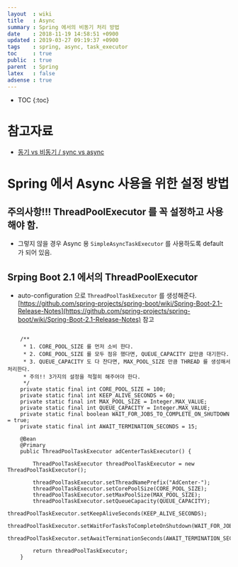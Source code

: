 ```yaml
---
layout  : wiki
title   : Async
summary : Spring 에서의 비동기 처리 방법
date    : 2018-11-19 14:58:51 +0900
updated : 2019-03-27 09:19:37 +0900
tags    : spring, async, task_executor
toc     : true
public  : true
parent  : Spring
latex   : false
adsense : true
---
```

* TOC
{:toc}

# 참고자료
* [동기 vs 비동기 / sync vs async](https://www.youtube.com/watch?v=HKlUvCv9hvA&t=552s)

# Spring 에서 Async 사용을 위한 설정 방법

## 주의사항!!! ThreadPoolExecutor 를 꼭 설정하고 사용해야 함.
* 그렇지 않을 경우 Async 용 `SimpleAsyncTaskExecutor` 를 사용하도록 default 가 되어 있음.

## Srping Boot 2.1 에서의 ThreadPoolExecutor

* auto-configuration 으로 `ThreadPoolTaskExecutor` 를 생성해준다. [https://github.com/spring-projects/spring-boot/wiki/Spring-Boot-2.1-Release-Notes](https://github.com/spring-projects/spring-boot/wiki/Spring-Boot-2.1-Release-Notes) 참고


```

    /**
     * 1. CORE_POOL_SIZE 를 먼저 소비 한다.
     * 2. CORE_POOL_SIZE 를 모두 점유 했다면, QUEUE_CAPACITY 값만큼 대기한다.
     * 3. QUEUE_CAPACITY 도 다 찬다면, MAX_POOL_SIZE 만큼 THREAD 를 생성해서 처리한다.
     * 주의!! 3가지의 설정을 적절히 해주어야 한다.
     */
    private static final int CORE_POOL_SIZE = 100;
    private static final int KEEP_ALIVE_SECONDS = 60;
    private static final int MAX_POOL_SIZE = Integer.MAX_VALUE;
    private static final int QUEUE_CAPACITY = Integer.MAX_VALUE;
    private static final boolean WAIT_FOR_JOBS_TO_COMPLETE_ON_SHUTDOWN = true;
    private static final int AWAIT_TERMINATION_SECONDS = 15;
		
    @Bean
    @Primary
    public ThreadPoolTaskExecutor adCenterTaskExecutor() {

        ThreadPoolTaskExecutor threadPoolTaskExecutor = new ThreadPoolTaskExecutor();

        threadPoolTaskExecutor.setThreadNamePrefix("AdCenter-");
        threadPoolTaskExecutor.setCorePoolSize(CORE_POOL_SIZE);
        threadPoolTaskExecutor.setMaxPoolSize(MAX_POOL_SIZE);
        threadPoolTaskExecutor.setQueueCapacity(QUEUE_CAPACITY);
        threadPoolTaskExecutor.setKeepAliveSeconds(KEEP_ALIVE_SECONDS);
        threadPoolTaskExecutor.setWaitForTasksToCompleteOnShutdown(WAIT_FOR_JOBS_TO_COMPLETE_ON_SHUTDOWN);
        threadPoolTaskExecutor.setAwaitTerminationSeconds(AWAIT_TERMINATION_SECONDS);

        return threadPoolTaskExecutor;
    }
```


